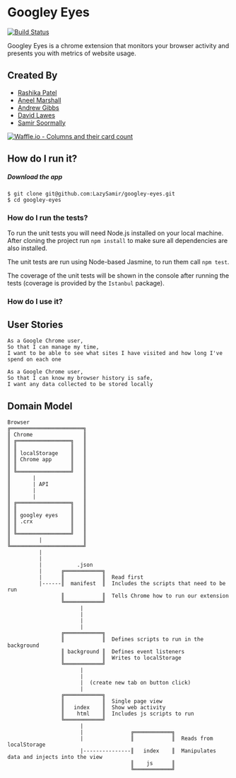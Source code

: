 # Googley Eyes

[![Build Status](https://travis-ci.org/LazySamir/googley-eyes.svg?branch=master)](https://travis-ci.org/LazySamir/googley-eyes)

Googley Eyes is a chrome extension that monitors your browser activity and presents you with metrics of website usage.

## Created By
- [Rashika Patel](https://github.com/cbp10)
- [Aneel Marshall](https://github.com/marshall159)
- [Andrew Gibbs](https://github.com/SecretSurfSpot)
- [David Lawes](https://github.com/DaveLawes)
- [Samir Soormally](https://github.com/LazySamir)

[![Waffle.io - Columns and their card count](https://badge.waffle.io/LazySamir/googley-eyes.svg?columns=all)](https://waffle.io/LazySamir/googley-eyes)

## How do I run it?


##### Download the app
```
$ git clone git@github.com:LazySamir/googley-eyes.git
$ cd googley-eyes
```


### How do I run the tests?

To run the unit tests you will need Node.js installed on your local machine. After cloning the project run `npm install` to make sure all dependencies are also installed.

The unit tests are run using Node-based Jasmine, to run them call `npm test`.

The coverage of the unit tests will be shown in the console after running the tests (coverage is provided by the `Istanbul` package).

### How do I use it?



## User Stories

```
As a Google Chrome user,
So that I can manage my time,
I want to be able to see what sites I have visited and how long I've spend on each one

As a Google Chrome user,
So that I can know my browser history is safe,
I want any data collected to be stored locally
```

## Domain Model

```    
Browser                             
╔═══════════════════════╗     
║ Chrome                ║     
║ ╔═════════════════╗   ║
║ ║                 ║   ║
║ ║ localStorage    ║   ║
║ ║ Chrome app      ║   ║
║ ║                 ║   ║
║ ╚═════════════════╝   ║
║       |               ║
║       | API           ║
║       |               ║
║       |               ║
║ ╔═════════════════╗   ║
║ ║                 ║   ║
║ ║ googley eyes    ║   ║
║ ║ .crx            ║   ║
║ ║                 ║   ║
║ ╚═════════════════╝   ║
║         |             ║      
╚═══════════════════════╝  
          |
          |  
          |           .json
          |      ╔════════════╗
          |      ║            ║  Read first    
          |------║  manifest  ║  Includes the scripts that need to be run
                 ║            ║  Tells Chrome how to run our extension
                 ╚════════════╝ 
                       |
                       |    
                       |            
                       |   
                 ╔════════════╗  
                 ║            ║  Defines scripts to run in the background
                 ║ background ║  Defines event listeners  
                 ║            ║  Writes to localStorage
                 ╚════════════╝  
                       |
                       |    
                       |  (create new tab on button click)         
                       |   
                 ╔════════════╗  
                 ║            ║  Single page view
                 ║   index    ║  Show web activity  
                 ║    html    ║  Includes js scripts to run
                 ╚════════════╝ 
                       |
                       |               ╔════════════╗
                       |               ║            ║  Reads from localStorage
                       |---------------║   index    ║  Manipulates data and injects into the view
                                       ║    js      ║
                                       ╚════════════╝
                 		
```
